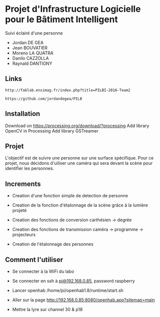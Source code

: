 # Projet d'Infrastructure Logicielle pour le Bâtiment Intelligent

Suivi éclairé d'une personne

- Jordan DE GEA
- Jean BOUVATIER
- Moreno LA QUATRA
- Danilo CAZZOLLA
- Raynald DANTIGNY


## Links
`http://fablab.ensimag.fr/index.php?title=PILBI-2016-Team2`

`https://github.com/jordandegea/PILB`


## Installation

Download on https://processing.org/download/?processing
Add library OpenCV in Processing
Add library GSTreamer


## Projet

L'objectif est de suivre une personne sur une surface spécifique. 
Pour ce projet, nous décidons d'uiliser une caméra qui sera devant la scène pour identifier les personnes. 


## Increments

- Creation d'une fonction simple de detection de personne
- Creation de la fonction d'étalonnage de la scène grâce à la lumière projeté
- Creation des fonctions de conversion carthésien -> degrée
- Creation des fonctions de transmission caméra -> programme -> projecteurs


- Creation de l'étalonnage des personnes

## Comment l'utiliser

- Se connecter à la WiFi du labo
- Se connecter en ssh à pi@192.168.0.85, password raspberry
- Lancer openhab /home/pi/openhab1.8/runtime/start.sh
- Aller sur la page http://192.168.0.85:8080/openhab.app?sitemap=main

- Mettre la lyre sur channel 30 & p18
